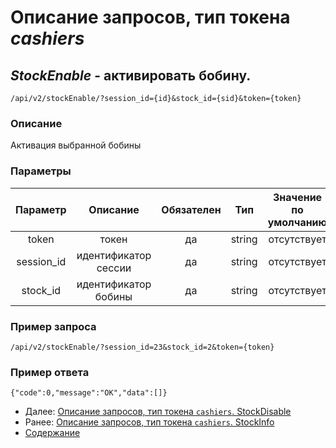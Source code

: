 Описание запросов, тип токена _cashiers_
================================

_StockEnable_ - активировать бобину.
------------------------------------
`/api/v2/stockEnable/?session_id={id}&stock_id={sid}&token={token}`

### Описание
Активация выбранной бобины

### Параметры
| Параметр 	|        Описание       	| Обязателен 	|   Тип  	| Значение по умолчанию 	|
|:--------:	|:---------------------:	|:----------:	|:------:	|:---------------------:	|
|   token  	|         токен         	|     да     	| string 	|      отсутствует      	|
|  session_id 	| идентификатор сессии |     да     	|   string  	|      отсутствует      	|
|  stock_id 	| идентификатор бобины |     да     	|   string  	|      отсутствует      	|

### Пример запроса
`/api/v2/stockEnable/?session_id=23&stock_id=2&token={token}`

### Пример ответа
```
{"code":0,"message":"OK","data":[]}
```

* Далее: [Описание запросов, тип токена `cashiers`. StockDisable](stockDisable)
* Ранее: [Описание запросов, тип токена `cashiers`. StockInfo](stockInfo)
* [Содержание](../index)